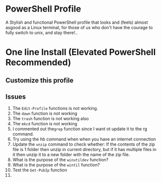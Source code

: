 # PowerShell Profile 


A Stylish and functional PowerShell profile that looks and (feels) almost asgood as a Linux terminal, for those of us who don't have the courage to fully switch to unix, and stay there!..

# One line Install (Elevated PowerShell Recommended)

## Customize this profile

## Issues
1. The `Edit-Profile` functions is not working.
2. The `down` function is not working
3. The `trash` function is not working also
4. The `mkcd` function is not working
5. I commented out the`grep` function since I want ot update it to the rg command.
6. Try using the hb command when when you have an internet connection
7. Update the `unzip` command to check whether: If the contents of the zip file is 1 folder then unzip in current directory, but if it has multiple files in it then unzip it to a new folder with the name of the zip file.
8. What is the purpose of the `winutildev` function?
9. What is the purpose of the `wintil` function?
10. Test the `Get-PubIp` function
11. 
